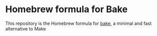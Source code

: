 # Homebrew formula for Bake
This repository is the Homebrew formula for [bake](https://github.com/myferr/bake/), a minimal and fast alternative to Make
